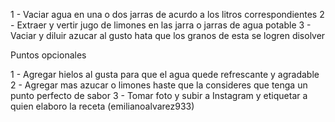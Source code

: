 1 - Vaciar agua en una o dos jarras de acurdo a los litros correspondientes
2 - Extraer y vertir jugo de limones en las jarra o jarras de agua potable 
3 - Vaciar y diluir azucar al gusto hata que los granos de esta se logren disolver 

Puntos opcionales 

1 - Agregar hielos al gusta para que el agua quede refrescante y agradable 
2 - Agregar mas azucar o limones haste que la consideres que tenga un punto perfecto de sabor
3 - Tomar foto y subir a Instagram y etiquetar a quien elaboro la receta (emilianoalvarez933)